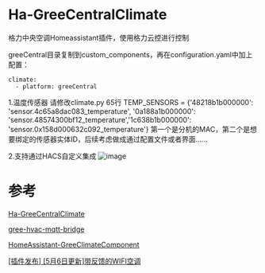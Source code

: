 # Ha-GreeCentralClimate
格力中央空调Homeassistant插件，使用格力云控进行控制

greeCentral目录复制到custom_components，再在configuration.yaml中加上配置：
```
climate:
  - platform: greeCentral
```

1.温度传感器
请修改climate.py 65行
TEMP_SENSORS = {'48218b1b000000': 'sensor.4c65a8dac083_temperature', '0a188a1b000000': 'sensor.48574300bf12_temperature','1c638b1b000000': 'sensor.0x158d000632c092_temperature'}
第一个是分机的MAC，第二个是想要绑定的传感器实体ID，后续考虑做成通过配置文件或者界面……

2.支持通过HACS自定义集成
![image](https://user-images.githubusercontent.com/32849562/162217206-37b7da25-f0af-4ba9-9e0d-85f967e0388c.png)


# 参考
[Ha-GreeCentralClimate](https://github.com/xcy1231/Ha-GreeCentralClimate)

[gree-hvac-mqtt-bridge](https://github.com/arthurkrupa/gree-hvac-mqtt-bridge)

[HomeAssistant-GreeClimateComponent](https://github.com/RobHofmann/HomeAssistant-GreeClimateComponent)

[[插件发布] [5月6日更新]带反馈的WIFI空调](https://bbs.hassbian.com/forum.php?mod=viewthread&tid=3651)
